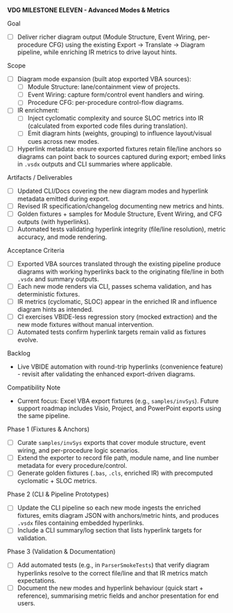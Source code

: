 **VDG MILESTONE ELEVEN - Advanced Modes & Metrics**

Goal
- [ ] Deliver richer diagram output (Module Structure, Event Wiring, per-procedure CFG) using the existing Export → Translate → Diagram pipeline, while enriching IR metrics to drive layout hints.

Scope
- [ ] Diagram mode expansion (built atop exported VBA sources):
  - [ ] Module Structure: lane/containment view of projects.
  - [ ] Event Wiring: capture form/control event handlers and wiring.
  - [ ] Procedure CFG: per-procedure control-flow diagrams.
- [ ] IR enrichment:
  - [ ] Inject cyclomatic complexity and source SLOC metrics into IR (calculated from exported code files during translation).
  - [ ] Emit diagram hints (weights, grouping) to influence layout/visual cues across new modes.
- [ ] Hyperlink metadata: ensure exported fixtures retain file/line anchors so diagrams can point back to sources captured during export; embed links in `.vsdx` outputs and CLI summaries where applicable.

Artifacts / Deliverables
- [ ] Updated CLI/Docs covering the new diagram modes and hyperlink metadata emitted during export.
- [ ] Revised IR specification/changelog documenting new metrics and hints.
- [ ] Golden fixtures + samples for Module Structure, Event Wiring, and CFG outputs (with hyperlinks).
- [ ] Automated tests validating hyperlink integrity (file/line resolution), metric accuracy, and mode rendering.

Acceptance Criteria
- [ ] Exported VBA sources translated through the existing pipeline produce diagrams with working hyperlinks back to the originating file/line in both `.vsdx` and summary outputs.
- [ ] Each new mode renders via CLI, passes schema validation, and has deterministic fixtures.
- [ ] IR metrics (cyclomatic, SLOC) appear in the enriched IR and influence diagram hints as intended.
- [ ] CI exercises VBIDE-less regression story (mocked extraction) and the new mode fixtures without manual intervention.
- [ ] Automated tests confirm hyperlink targets remain valid as fixtures evolve.

Backlog
- Live VBIDE automation with round-trip hyperlinks (convenience feature) - revisit after validating the enhanced export-driven diagrams.

Compatibility Note
- Current focus: Excel VBA export fixtures (e.g., `samples/invSys`). Future support roadmap includes Visio, Project, and PowerPoint exports using the same pipeline.

Phase 1 (Fixtures & Anchors)
- [ ] Curate `samples/invSys` exports that cover module structure, event wiring, and per-procedure logic scenarios.
- [ ] Extend the exporter to record file path, module name, and line number metadata for every procedure/control.
- [ ] Generate golden fixtures (`.bas`, `.cls`, enriched IR) with precomputed cyclomatic + SLOC metrics.

Phase 2 (CLI & Pipeline Prototypes)
- [ ] Update the CLI pipeline so each new mode ingests the enriched fixtures, emits diagram JSON with anchors/metric hints, and produces `.vsdx` files containing embedded hyperlinks.
- [ ] Include a CLI summary/log section that lists hyperlink targets for validation.

Phase 3 (Validation & Documentation)
- [ ] Add automated tests (e.g., in `ParserSmokeTests`) that verify diagram hyperlinks resolve to the correct file/line and that IR metrics match expectations.
- [ ] Document the new modes and hyperlink behaviour (quick start + reference), summarising metric fields and anchor presentation for end users.
